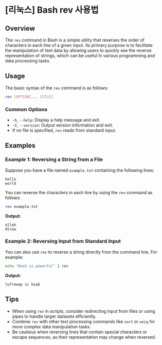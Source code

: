 # [리눅스] Bash rev 사용법

## Overview
The `rev` command in Bash is a simple utility that reverses the order of characters in each line of a given input. Its primary purpose is to facilitate the manipulation of text data by allowing users to quickly see the reverse representation of strings, which can be useful in various programming and data processing tasks.

## Usage
The basic syntax of the `rev` command is as follows:

```bash
rev [OPTION]... [FILE]
```

### Common Options
- `-h`, `--help`: Display a help message and exit.
- `-V`, `--version`: Output version information and exit.
- If no file is specified, `rev` reads from standard input.

## Examples

### Example 1: Reversing a String from a File
Suppose you have a file named `example.txt` containing the following lines:

```
hello
world
```

You can reverse the characters in each line by using the `rev` command as follows:

```bash
rev example.txt
```

**Output:**
```
olleh
dlrow
```

### Example 2: Reversing Input from Standard Input
You can also use `rev` to reverse a string directly from the command line. For example:

```bash
echo "Bash is powerful" | rev
```

**Output:**
```
lufrewop si hsab
```

## Tips
- When using `rev` in scripts, consider redirecting input from files or using pipes to handle larger datasets efficiently.
- Combine `rev` with other text processing commands like `sort` or `uniq` for more complex data manipulation tasks.
- Be cautious when reversing lines that contain special characters or escape sequences, as their representation may change when reversed.